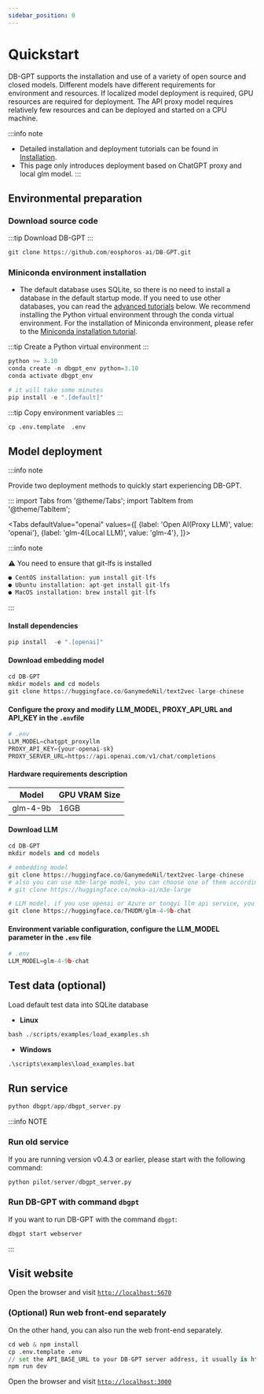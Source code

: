 ```yaml
---
sidebar_position: 0
---
```

# Quickstart
DB-GPT supports the installation and use of a variety of open source and closed models. Different models have different requirements for environment and resources. If localized model deployment is required, GPU resources are required for deployment. The API proxy model requires relatively few resources and can be deployed and started on a CPU machine.


:::info note
- Detailed installation and deployment tutorials can be found in [Installation](./installation).
- This page only introduces deployment based on ChatGPT proxy and local glm model.
:::

## Environmental preparation

### Download source code

:::tip
Download DB-GPT
:::



```py
git clone https://github.com/eosphoros-ai/DB-GPT.git
```

### Miniconda environment installation

- The default database uses SQLite, so there is no need to install a database in the default startup mode. If you need to use other databases, you can read the [advanced tutorials](./application/advanced_tutorial/rag.md) below. We recommend installing the Python virtual environment through the conda virtual environment. For the installation of Miniconda environment, please refer to the [Miniconda installation tutorial](https://docs.conda.io/projects/miniconda/en/latest/).

:::tip
Create a Python virtual environment
:::

```py
python >= 3.10
conda create -n dbgpt_env python=3.10
conda activate dbgpt_env

# it will take some minutes
pip install -e ".[default]"
```

:::tip
Copy environment variables
:::
```py
cp .env.template  .env
```

## Model deployment

:::info note

Provide two deployment methods to quickly start experiencing DB-GPT.

:::
import Tabs from '@theme/Tabs';
import TabItem from '@theme/TabItem';

<Tabs
  defaultValue="openai"
  values={[
    {label: 'Open AI(Proxy LLM)', value: 'openai'},
    {label: 'glm-4(Local LLM)', value: 'glm-4'},
  ]}>

  <TabItem value="openai" label="openai">

:::info note

⚠️  You need to ensure that git-lfs is installed
```py
● CentOS installation: yum install git-lfs
● Ubuntu installation: apt-get install git-lfs
● MacOS installation: brew install git-lfs
```
:::

#### Install dependencies

```py
pip install  -e ".[openai]"
```

#### Download embedding model

```py
cd DB-GPT
mkdir models and cd models
git clone https://huggingface.co/GanymedeNil/text2vec-large-chinese
```

#### Configure the proxy and modify LLM_MODEL, PROXY_API_URL and API_KEY in the `.env`file

```py
# .env
LLM_MODEL=chatgpt_proxyllm
PROXY_API_KEY={your-openai-sk}
PROXY_SERVER_URL=https://api.openai.com/v1/chat/completions
```
  </TabItem>

  <TabItem value="glm-4" label="glm-4">

#### Hardware requirements description
|  Model    		   | GPU VRAM Size   	 | 
|:--------------:|-------------------|
| glm-4-9b     	 | 16GB        	     |

#### Download LLM

```py
cd DB-GPT
mkdir models and cd models

# embedding model
git clone https://huggingface.co/GanymedeNil/text2vec-large-chinese
# also you can use m3e-large model, you can choose one of them according to your needs
# git clone https://huggingface.co/moka-ai/m3e-large

# LLM model, if you use openai or Azure or tongyi llm api service, you don't need to download llm model
git clone https://huggingface.co/THUDM/glm-4-9b-chat

```
#### Environment variable configuration, configure the LLM_MODEL parameter in the `.env` file
```py
# .env
LLM_MODEL=glm-4-9b-chat
```
  </TabItem>

</Tabs>


## Test data (optional)
Load default test data into SQLite database
- **Linux**

```py
bash ./scripts/examples/load_examples.sh
```
- **Windows**

```py
.\scripts\examples\load_examples.bat
```

## Run service

```py
python dbgpt/app/dbgpt_server.py
```

:::info NOTE
### Run old service

If you are running version v0.4.3 or earlier, please start with the following command:

```py
python pilot/server/dbgpt_server.py
```

### Run DB-GPT with command `dbgpt`

If you want to run DB-GPT with the command `dbgpt`:

```py
dbgpt start webserver
```
:::

## Visit website

Open the browser and visit [`http://localhost:5670`](http://localhost:5670)


### (Optional) Run web front-end separately

On the other hand, you can also run the web front-end separately.

```py
cd web & npm install
cp .env.template .env
// set the API_BASE_URL to your DB-GPT server address, it usually is http://localhost:5670
npm run dev
```
Open the browser and visit [`http://localhost:3000`](http://localhost:3000)






